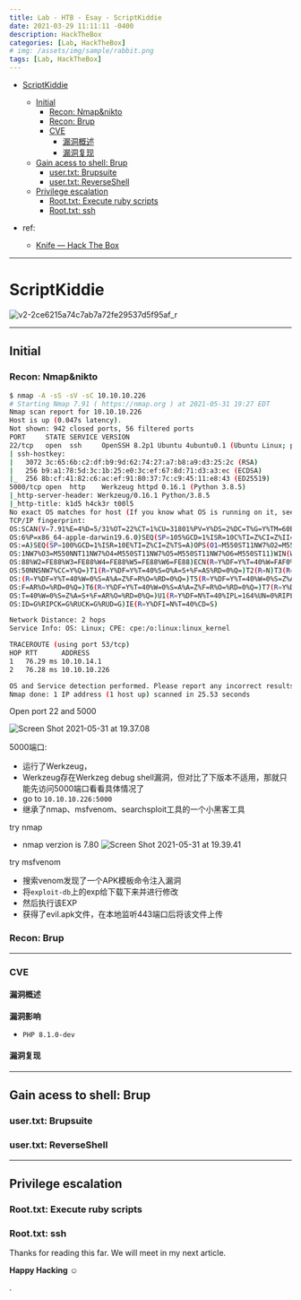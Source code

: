 ```yaml
---
title: Lab - HTB - Esay - ScriptKiddie
date: 2021-03-29 11:11:11 -0400
description: HackTheBox
categories: [Lab, HackTheBox]
# img: /assets/img/sample/rabbit.png
tags: [Lab, HackTheBox]
---
```


- [ScriptKiddie](#scriptkiddie)
	- [Initial](#initial)
		- [Recon: Nmap&nikto](#recon-nmapnikto)
		- [Recon: Brup](#recon-brup)
		- [CVE](#cve)
			- [漏洞概述](#漏洞概述)
			- [漏洞复现](#漏洞复现)
	- [Gain acess to shell: Brup](#gain-acess-to-shell-brup)
		- [user.txt: Brupsuite](#usertxt-brupsuite)
		- [user.txt: ReverseShell](#usertxt-reverseshell)
	- [Privilege escalation](#privilege-escalation)
		- [Root.txt: Execute ruby scripts](#roottxt-execute-ruby-scripts)
		- [Root.txt: ssh](#roottxt-ssh)


- ref:
  - [Knife — Hack The Box](https://zhuanlan.zhihu.com/p/374971092)


---

# ScriptKiddie

![v2-2ce6215a74c7ab7a72fe29537d5f95af_r](https://i.imgur.com/gcDa3jA.jpg)

---

## Initial

### Recon: Nmap&nikto

```bash
$ nmap -A -sS -sV -sC 10.10.10.226
# Starting Nmap 7.91 ( https://nmap.org ) at 2021-05-31 19:27 EDT
Nmap scan report for 10.10.10.226
Host is up (0.047s latency).
Not shown: 942 closed ports, 56 filtered ports
PORT     STATE SERVICE VERSION
22/tcp   open  ssh     OpenSSH 8.2p1 Ubuntu 4ubuntu0.1 (Ubuntu Linux; protocol 2.0)
| ssh-hostkey:
|   3072 3c:65:6b:c2:df:b9:9d:62:74:27:a7:b8:a9:d3:25:2c (RSA)
|   256 b9:a1:78:5d:3c:1b:25:e0:3c:ef:67:8d:71:d3:a3:ec (ECDSA)
|_  256 8b:cf:41:82:c6:ac:ef:91:80:37:7c:c9:45:11:e8:43 (ED25519)
5000/tcp open  http    Werkzeug httpd 0.16.1 (Python 3.8.5)
|_http-server-header: Werkzeug/0.16.1 Python/3.8.5
|_http-title: k1d5 h4ck3r t00l5
No exact OS matches for host (If you know what OS is running on it, see https://nmap.org/submit/ ).
TCP/IP fingerprint:
OS:SCAN(V=7.91%E=4%D=5/31%OT=22%CT=1%CU=31801%PV=Y%DS=2%DC=T%G=Y%TM=60B5710
OS:6%P=x86_64-apple-darwin19.6.0)SEQ(SP=105%GCD=1%ISR=10C%TI=Z%CI=Z%II=I%TS
OS:=A)SEQ(SP=100%GCD=1%ISR=10E%TI=Z%CI=Z%TS=A)OPS(O1=M550ST11NW7%O2=M550ST1
OS:1NW7%O3=M550NNT11NW7%O4=M550ST11NW7%O5=M550ST11NW7%O6=M550ST11)WIN(W1=FE
OS:88%W2=FE88%W3=FE88%W4=FE88%W5=FE88%W6=FE88)ECN(R=Y%DF=Y%T=40%W=FAF0%O=M5
OS:50NNSNW7%CC=Y%Q=)T1(R=Y%DF=Y%T=40%S=O%A=S+%F=AS%RD=0%Q=)T2(R=N)T3(R=N)T4
OS:(R=Y%DF=Y%T=40%W=0%S=A%A=Z%F=R%O=%RD=0%Q=)T5(R=Y%DF=Y%T=40%W=0%S=Z%A=S+%
OS:F=AR%O=%RD=0%Q=)T6(R=Y%DF=Y%T=40%W=0%S=A%A=Z%F=R%O=%RD=0%Q=)T7(R=Y%DF=Y%
OS:T=40%W=0%S=Z%A=S+%F=AR%O=%RD=0%Q=)U1(R=Y%DF=N%T=40%IPL=164%UN=0%RIPL=G%R
OS:ID=G%RIPCK=G%RUCK=G%RUD=G)IE(R=Y%DFI=N%T=40%CD=S)

Network Distance: 2 hops
Service Info: OS: Linux; CPE: cpe:/o:linux:linux_kernel

TRACEROUTE (using port 53/tcp)
HOP RTT      ADDRESS
1   76.29 ms 10.10.14.1
2   76.28 ms 10.10.10.226

OS and Service detection performed. Please report any incorrect results at https://nmap.org/submit/ .
Nmap done: 1 IP address (1 host up) scanned in 25.53 seconds
```

Open port 22 and 5000

![Screen Shot 2021-05-31 at 19.37.08](https://i.imgur.com/HdB8Sy8.png)

5000端口:
- 运行了Werkzeug，
- Werkzeug存在Werkzeg debug shell漏洞，但对比了下版本不适用，那就只能先访问5000端口看看具体情况了
- go to `10.10.10.226:5000`
- 继承了nmap、msfvenom、searchsploit工具的一个小黑客工具


try nmap
- nmap verzion is 7.80
![Screen Shot 2021-05-31 at 19.39.41](https://i.imgur.com/KSPYNVF.png)


try msfvenom
- 搜索venom发现了一个APK模板命令注入漏洞
- 将`exploit-db`上的exp给下载下来并进行修改
- 然后执行该EXP
- 获得了evil.apk文件，在本地监听443端口后将该文件上传




### Recon: Brup

---


### CVE

#### 漏洞概述

**漏洞影响**
- `PHP 8.1.0-dev`


#### 漏洞复现

---

## Gain acess to shell: Brup

### user.txt: Brupsuite

### user.txt: ReverseShell

---

## Privilege escalation


### Root.txt: Execute ruby scripts


### Root.txt: ssh


Thanks for reading this far. We will meet in my next article.

**Happy Hacking** ☺






.
